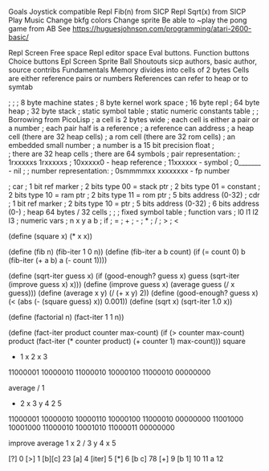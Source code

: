 Goals
 Joystick compatible
 Repl Fib(n) from SICP
 Repl Sqrt(x) from SICP
 Play Music 
 Change bkfg colors
 Change sprite
 Be able to ~play the pong game from AB
 See https://huguesjohnson.com/programming/atari-2600-basic/ 

Repl Screen
  Free space
  Repl editor space
  Eval buttons. Function buttons 
  Choice buttons
Epl Screen
  Sprite
  Ball
Shoutouts
  sicp authors, basic author, source contribs
Fundamentals
  Memory divides into cells of 2 bytes
  Cells are either reference pairs or numbers
  References can refer to heap or to symtab

;
; 
; 8 byte machine states
; 8 byte kernel work space
; 16 byte repl
; 64 byte heap
; 32 byte stack
; static symbol table
; static numeric constants table
; 
; Borrowing from PicoLisp
; a cell is 2 bytes wide 
; each cell is either a pair or a number
; each pair half is a reference
; a reference can address 
;    a heap cell (there are 32 heap cells)
;    a rom cell (there are 32 rom cells)
;    an embedded small number
; a number is a 15 bit precision float
;    
; there are 32 heap cells
; there are 64 symbols
; pair representation:
;   1rxxxxxs 1rxxxxxs
;   10xxxxx0 - heap reference
;   11xxxxxx - symbol
;   0_______ - nil
;
; number representation: 
;   0smmmmxx xxxxxxxx - fp number 

; car 
;   1 bit ref marker
;   2 bits type 00 = stack ptr
;   2 bits type 01 = constant
;   2 bits type 10 = ram ptr
;   2 bits type 11 = rom ptr
;   5 bits address (0-32)
; cdr
;   1 bit ref marker
;   2 bits type 10 = ptr
;   5 bits address (0-32)
;   6 bits address (0-)
; heap 64 bytes / 32 cells
;
;
; fixed symbol table
;  function vars
;   l0 l1 l2 l3 
;  numeric vars
;   n x y a b 
;  if
;  =
;  + 
;  -
;  *
;  /
;  >
;  <


(define (square x)
 (* x x))

(define (fib n)
  (fib-iter 1 0 n))
  (define (fib-iter a b count)
  (if (= count 0)
       b
      (fib-iter (+ a b) a (- count 1))))

(define (sqrt-iter guess x)
   (if (good-enough? guess x)
       guess
        (sqrt-iter (improve guess x) x)))
(define (improve guess x)
        (average guess (/ x guess)))
(define (average x y)
         (/ (+ x y) 2))
(define (good-enough? guess x)
        (< (abs (- (square guess) x)) 0.001))
(define (sqrt x)
    (sqrt-iter 1.0 x))

(define (factorial n)
        (fact-iter 1 1 n))

(define (fact-iter product counter max-count)
        (if (> counter max-count)
            product
            (fact-iter (* counter product)
                       (+ counter 1)
                        max-count)))
square
*    1
  x  2 
  x  3
          
11000001 10000010
11000010 10000100
11000010 00000000

average
/      1  
  +    2
    x  3
    y  4
  2    5

11000001 10000010
10000110 10000100
11000010 00000000
11001000 10001000
11000010 10001010
11000011 00000000


improve
average  1
   x     2
   /     3
     y   4
     x   5

[?]              0
   [>]           1
      [b][c]     23
   [a]           4
   [iter]        5
       [*]       6
          [b c]  78
       [+]       9
          [b 1]  10 11
       a         12
          
